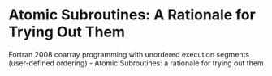 # Atomic Subroutines: A Rationale for Trying Out Them
Fortran 2008 coarray programming with unordered execution segments (user-defined ordering) - Atomic Subroutines: a rationale for trying out them
